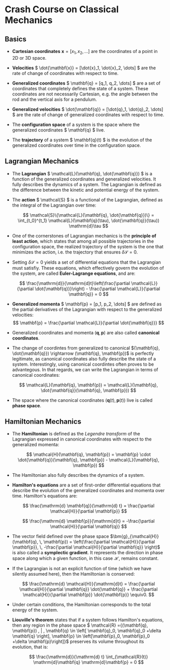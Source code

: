 # Crash Course on Classical Mechanics

## Basics

- **Cartesian coordinates** $\mathbf{x} = [x_1, x_2, \dots]$ are the coordinates of a point in 2D or 3D space.

- **Velocities** $ \dot{\mathbf{x}} = [\dot{x}_1, \dot{x}_2, \dots] $ are the rate of change of coordinates with respect to time.

- **Generalized coordinates** $ \mathbf{q} = [q_1, q_2, \dots] $ are a set of coordinates that completely defines the state of a system. These coordinates are not necessarily Cartesian, e.g. the angle between the rod and the vertical axis for a pendulum.

- **Generalized velocities** $ \dot{\mathbf{q}} = [\dot{q}_1, \dot{q}_2, \dots] $ are the rate of change of generalized coordinates with respect to time.

- The **configuration space** of a system is the space where the generalized coordinates $ \mathbf{q} $ live.

- The **trajectory** of a system $ \mathbf{q}(t) $ is the evolution of the generalized coordinates over time in the configuration space.

## Lagrangian Mechanics

- The **Lagrangian** $ \mathcal{L}(\mathbf{q}, \dot{\mathbf{q}}) $ is a function of the generalized coordinates and generalized velocities. It fully describes the dynamics of a system. The Lagrangian is defined as the difference between the kinetic and potential energy of the system.

- The **action** $ \mathcal{S} $ is a functional of the Lagrangian, defined as the integral of the Lagrangian over time:

    $$
    \mathcal{S}\{\mathcal{L}(\mathbf{q}, \dot{\mathbf{q}})\} = \int_{t_0}^{t_1} \mathcal{L}(\mathbf{q}(\tau), \dot{\mathbf{q}}(\tau)) \mathrm{d}\tau
    $$

- One of the cornerstones of Lagrangian mechanics is the **principle of least action**, which states that among all possible trajectories in the configuration space, the realized trajectory of the system is the one that minimizes the action, i.e. the trajectory that ensures $\delta \mathcal{S}=0$.

- Setting $\delta \mathcal{S}=0$ yields a set of differential equations that the Lagrangian must satisfiy. These equations, which effectively govern the evolution of the system, are called **Euler-Lagrange equations**, and are:

    $$
    \frac{\mathrm{d}}{\mathrm{d}t}\left(\frac{\partial \mathcal{L}}{\partial \dot{\mathbf{q}}}\right) - \frac{\partial \mathcal{L}}{\partial \mathbf{q}} = 0
    $$

- **Generalized momenta** $ \mathbf{p} = [p_1, p_2, \dots] $ are defined as the partial derivatives of the Lagrangian with respect to the generalized velocities: 
    $$
    \mathbf{p} = \frac{\partial \mathcal{L}}{\partial \dot{\mathbf{q}}}
    $$

- Generalized coordinates and momenta $(\mathbf{q}, \mathbf{p})$ are also called **canonical coordinates**. 

- The change of coordintes from generalized to canonical  $(\mathbf{q}, \dot{\mathbf{q}}) \rightarrow (\mathbf{q}, \mathbf{p})$ is perfectly legitimate, as canonical coordinates also fully describe the state of a system. Interestingly, using canonical coordintes often proves to be advantegous. In that regards, we can write the Lagrangian in terms of canonical coordinates:

    $$ 
    \mathcal{L}(\mathbf{q}, \mathbf{p}) = \mathcal{L}(\mathbf{q}, \dot{\mathbf{q}}(\mathbf{q}, \mathbf{p}))
    $$

- The space where the canonical coordinates $(\mathbf{q}(t), \mathbf{p}(t))$ live is called **phase space**.

## Hamiltonian Mechanics

- The **Hamiltonian** is defined as the _Legendre transform_ of the Lagrangian expressed in canonical coordinates with respect to the generalized momenta:
  
    $$
    \mathcal{H}(\mathbf{q}, \mathbf{p}) = \mathbf{p} \cdot \dot{\mathbf{q}}(\mathbf{q}, \mathbf{p}) - \mathcal{L}(\mathbf{q}, \mathbf{p})
    $$

- The Hamiltonian also fully describes the dynamics of a system.

- **Hamilton's equations** are a set of first-order differential equations that describe the evolution of the generalized coordinates and momenta over time. Hamilton's equations are:

    $$
    \frac{\mathrm{d} \mathbf{q}}{\mathrm{d} t} = \frac{\partial \mathcal{H}}{\partial \mathbf{p}}
    $$
    
    $$
    \frac{\mathrm{d} \mathbf{p}}{\mathrm{d}t} = -\frac{\partial \mathcal{H}}{\partial \mathbf{q}}
    $$

- The vector field defined over the phase space $\bm{g}_{\mathcal{H}}(\mathbf{q}, \, \mathbf{p}) = \left(\frac{\partial \mathcal{H}}{\partial \mathbf{p}}, \, -\frac{\partial \mathcal{H}}{\partial \mathbf{q}} \right)$ is also called a **symplectic gradient**. It represents the direction in  phase space along which a given function, in this case $\mathcal{H}$, remains constant. 

- If the Lagrangian is not an explicit function of time (which we have silently assumed here), then the Hamiltonian is conserved:

    $$
    \frac{\mathrm{d} \mathcal{H}}{\mathrm{d}t} = \frac{\partial \mathcal{H}}{\partial \mathbf{q}} \dot{\mathbf{q}} + \frac{\partial \mathcal{H}}{\partial \mathbf{p}} \dot{\mathbf{p}} \equiv0.
    $$

- Under certain conditions, the Hamiltonian corresponds to the total energy of the system.

- **Liouville's theorem** states that if a system follows Hamilton's equations, then any region in the phase space $ \mathcal{R} =\{(\mathbf{q}, \mathbf{p}) \, | \, \mathbf{q} \in \left[ \mathbf{q}_0, \mathbf{q}_0 +\delta \mathbf{q} \right], \mathbf{p} \in \left[\mathbf{p}_0, \mathbf{p}_0 +\delta \mathbf{p}\right]\}$ preserves its volume throughout its evolution, that is:

    $$
    \frac{\mathrm{d}}{\mathrm{d} t} \int_{\mathcal{R}(t)} \mathrm{d}\mathbf{q} \mathrm{d}\mathbf{p} = 0
    $$